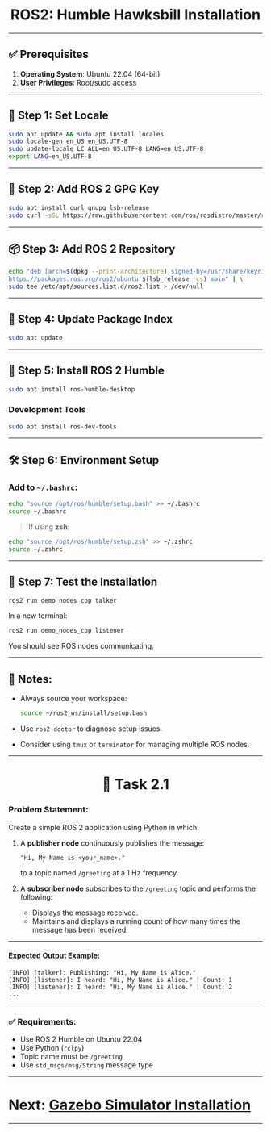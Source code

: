 <h1 align="center">ROS2: Humble Hawksbill Installation</h1>

---

## ✅ Prerequisites

1. **Operating System**: Ubuntu 22.04 (64-bit)
2. **User Privileges**: Root/sudo access

---

## 🧩 Step 1: Set Locale

```bash
sudo apt update && sudo apt install locales
sudo locale-gen en_US en_US.UTF-8
sudo update-locale LC_ALL=en_US.UTF-8 LANG=en_US.UTF-8
export LANG=en_US.UTF-8
```

---

## 🔐 Step 2: Add ROS 2 GPG Key

```bash
sudo apt install curl gnupg lsb-release
sudo curl -sSL https://raw.githubusercontent.com/ros/rosdistro/master/ros.asc | sudo gpg --dearmor -o /usr/share/keyrings/ros-archive-keyring.gpg
```

---

## 📦 Step 3: Add ROS 2 Repository

```bash
echo "deb [arch=$(dpkg --print-architecture) signed-by=/usr/share/keyrings/ros-archive-keyring.gpg] \
https://packages.ros.org/ros2/ubuntu $(lsb_release -cs) main" | \
sudo tee /etc/apt/sources.list.d/ros2.list > /dev/null
```

---

## 🔄 Step 4: Update Package Index

```bash
sudo apt update
```

---

## 🧰 Step 5: Install ROS 2 Humble



```bash
sudo apt install ros-humble-desktop
```


### Development Tools

```bash
sudo apt install ros-dev-tools
```

---

## 🛠 Step 6: Environment Setup

### Add to `~/.bashrc`:

```bash
echo "source /opt/ros/humble/setup.bash" >> ~/.bashrc
source ~/.bashrc
```

> If using **zsh**:

```bash
echo "source /opt/ros/humble/setup.zsh" >> ~/.zshrc
source ~/.zshrc
```

---

## 🧪 Step 7: Test the Installation

```bash
ros2 run demo_nodes_cpp talker
```

In a new terminal:

```bash
ros2 run demo_nodes_cpp listener
```

You should see ROS nodes communicating.

---

## 📝 Notes:

* Always source your workspace:

  ```bash
  source ~/ros2_ws/install/setup.bash
  ```

* Use `ros2 doctor` to diagnose setup issues.

* Consider using `tmux` or `terminator` for managing multiple ROS nodes.

---

<h1 align="center">🎯 Task 2.1</h1>

### **Problem Statement:**

Create a simple ROS 2 application using Python in which:

1. A **publisher node** continuously publishes the message:

   ```
   "Hi, My Name is <your_name>."
   ```

   to a topic named `/greeting` at a 1 Hz frequency.

2. A **subscriber node** subscribes to the `/greeting` topic and performs the following:

   * Displays the message received.
   * Maintains and displays a running count of how many times the message has been received.

---

#### **Expected Output Example:**

```text
[INFO] [talker]: Publishing: "Hi, My Name is Alice."
[INFO] [listener]: I heard: "Hi, My Name is Alice." | Count: 1
[INFO] [listener]: I heard: "Hi, My Name is Alice." | Count: 2
...
```

---

### ✅ Requirements:

* Use ROS 2 Humble on Ubuntu 22.04
* Use Python (`rclpy`)
* Topic name must be `/greeting`
* Use `std_msgs/msg/String` message type

---

# Next: [Gazebo Simulator Installation](https://github.com/ShaneshrajeK/Ardupilot_Installation/blob/main/gazebo.md)

---
